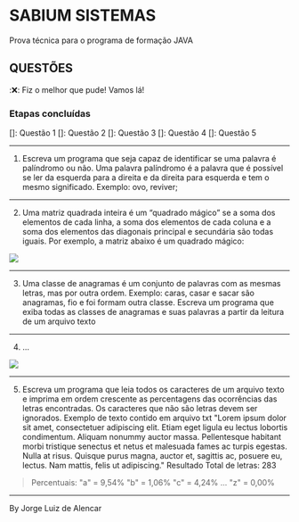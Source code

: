# SABIUM SISTEMAS
Prova técnica para o programa de formação JAVA

## QUESTÕES
::x:: Fiz o melhor que pude! Vamos lá!

### Etapas concluídas
[]: Questão 1
[]: Questão 2
[]: Questão 3
[]: Questão 4
[]: Questão 5

---

1. Escreva um programa que seja capaz de identificar se uma palavra é palíndromo ou não. Uma palavra palíndromo é a palavra que é possível se ler da esquerda para a direita e da direita para esquerda e tem o mesmo significado. Exemplo: ovo, reviver;

---

2. Uma matriz quadrada inteira é um “quadrado mágico” se a soma dos elementos de cada linha, a soma dos elementos de cada coluna e a soma dos elementos das diagonais principal e secundária são todas iguais.
Por exemplo, a matriz abaixo é um quadrado mágico:
<img src="https://sesuite.sabium.com.br/se/v59510/temp/c07bdb82.png">

---

3. Uma classe de anagramas é um conjunto de palavras com as mesmas letras, mas por outra ordem.
Exemplo: caras, casar e sacar são anagramas, fio e foi formam outra classe.
Escreva um programa que exiba todas as classes de anagramas e suas palavras a partir da leitura de um arquivo texto

---

4. ...

<img src="https://sesuite.sabium.com.br/se/v59510/temp/5a6e3c18.png">

---

5. Escreva um programa que leia todos os caracteres de um arquivo texto e imprima em ordem crescente as percentagens das ocorrências das letras encontradas. Os caracteres que não são letras devem ser ignorados.
Exemplo de texto contido em arquivo txt
"Lorem ipsum dolor sit amet, consectetuer adipiscing elit.
Etiam eget ligula eu lectus lobortis condimentum. Aliquam nonummy auctor massa. Pellentesque habitant morbi tristique senectus et netus et malesuada fames ac turpis egestas. Nulla at risus. Quisque purus magna, auctor et, sagittis ac, posuere eu, lectus. Nam mattis, felis ut adipiscing."
Resultado
Total de letras: 283
> Percentuais:
> "a" = 9,54%
> "b" = 1,06%
> "c" = 4,24%
> ...
> "z" = 0,00%

---
By Jorge Luiz de Alencar

